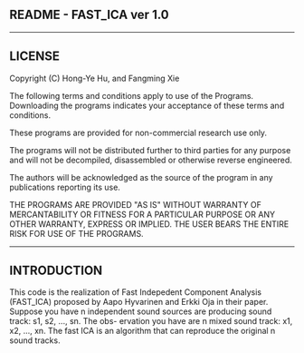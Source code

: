 README - FAST_ICA ver 1.0
-----------------------

------------------------------------------------------------------------------
LICENSE
------------------------------------------------------------------------------

Copyright (C) Hong-Ye Hu, and Fangming Xie

The following terms and conditions apply to use of the Programs.
Downloading the programs indicates your acceptance of these terms and 
conditions.

These programs are provided for non-commercial research use only.

The programs will not be distributed further to third parties for any
purpose and will not be decompiled, disassembled or otherwise reverse
engineered.

The authors will be acknowledged as the source of the program in any 
publications reporting its use.

THE PROGRAMS ARE PROVIDED "AS IS" WITHOUT WARRANTY OF MERCANTABILITY
OR FITNESS FOR A PARTICULAR PURPOSE OR ANY OTHER WARRANTY, EXPRESS OR
IMPLIED. THE USER BEARS THE ENTIRE RISK FOR USE OF
THE PROGRAMS.

------------------------------------------------------------------------------
INTRODUCTION
------------------------------------------------------------------------------

This code is the realization of Fast Indepedent Component Analysis (FAST_ICA)
proposed by Aapo Hyvarinen and Erkki Oja in their paper. Suppose you have n 
independent sound sources are producing sound track: s1, s2, ..., sn. The obs-
ervation you have are n mixed sound track: x1, x2, ..., xn. The fast ICA is an
algorithm that can reproduce the original n sound tracks. 
